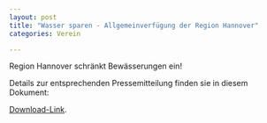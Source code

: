 ```yaml
---
layout: post
title: "Wasser sparen - Allgemeinverfügung der Region Hannover"
categories: Verein

---
```


Region Hannover schränkt Bewässerungen ein!

Details zur entsprechenden Pressemitteilung finden sie in diesem Dokument:

[Download-Link]({{site.baseurl}}/dokumente/2023_Wasser_sparen_Allgemeinverfuegung_der_Region_Hannover.pdf).
